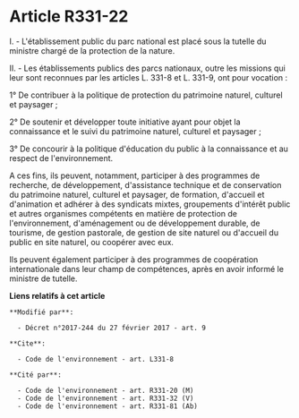 # Article R331-22

I. - L'établissement public du parc national est placé sous la tutelle du ministre chargé de la protection de la nature. 

II. - Les établissements publics des parcs nationaux, outre les missions qui leur sont reconnues par les articles L. 331-8 et
L. 331-9, ont pour vocation : 

1° De contribuer à la politique de protection du patrimoine naturel, culturel et paysager ; 

2° De soutenir et développer toute initiative ayant pour objet la connaissance et le suivi du patrimoine naturel, culturel et
paysager ; 

3° De concourir à la politique d'éducation du public à la connaissance et au respect de l'environnement.

A ces fins, ils peuvent, notamment, participer à des programmes de recherche, de développement, d'assistance technique et de
conservation du patrimoine naturel, culturel et paysager, de formation, d'accueil et d'animation et adhérer à des syndicats
mixtes, groupements d'intérêt public et autres organismes compétents en matière de protection de l'environnement,
d'aménagement ou de développement durable, de tourisme, de gestion pastorale, de gestion de site naturel ou d'accueil du
public en site naturel, ou coopérer avec eux.

Ils  peuvent également participer à des programmes de coopération  internationale dans leur champ de compétences, après en
avoir informé le  ministre de tutelle.

**Liens relatifs à cet article**

	**Modifié par**:

	  - Décret n°2017-244 du 27 février 2017 - art. 9

	**Cite**:

	  - Code de l'environnement - art. L331-8

	**Cité par**:

	  - Code de l'environnement - art. R331-20 (M)
	  - Code de l'environnement - art. R331-32 (V)
	  - Code de l'environnement - art. R331-81 (Ab)
